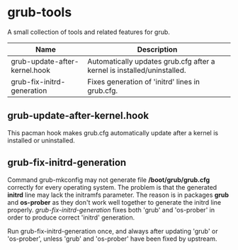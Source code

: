 # grub-tools
A small collection of tools and related features for grub.

Name | Description
---- | -----------
grub-update-after-kernel.hook | Automatically updates grub.cfg after a kernel is installed/uninstalled.
grub-fix-initrd-generation | Fixes generation of 'initrd' lines in grub.cfg.

## grub-update-after-kernel.hook
This pacman hook makes grub.cfg automatically update after a kernel is installed or uninstalled.

## grub-fix-initrd-generation
Command grub-mkconfig may not generate file **/boot/grub/grub.cfg** correctly for every operating system.
The problem is that the generated **initrd** line may lack the initramfs parameter.
The reason is in packages **grub** and **os-prober** as they don't work well together
to generate the initrd line properly.
*grub-fix-initrd-generation* fixes both 'grub' and 'os-prober' in order to produce correct 'initrd' generation.

Run grub-fix-initrd-generation once, and always after updating 'grub' or 'os-prober',
unless 'grub' and 'os-prober' have been fixed by upstream.

